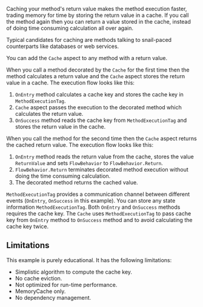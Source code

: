 Caching your method's return value makes the method execution faster, trading memory for time by storing the return value in a cache.
If you call the method again then you can return a value stored in the cache, instead of doing time consuming calculation
all over again.

Typical candidates for caching are methods talking to snail-paced counterparts like databases or web services.

You can add the `Cache` aspect to any method with a return value.

When you call a method decorated by the `Cache` for the first time then the method calculates a return value and the `Cache` aspect stores
the return value in a cache. The execution flow looks like this:

1. `OnEntry` method calculates a cache key and stores the cache key in `MethodExecutionTag`.
2. `Cache` aspect passes the execution to the decorated method which calculates the return value.
3. `OnSuccess` method reads the cache key from `MethodExecutionTag` and stores the return value in the cache. 

When you call the method for the second time then the `Cache` aspect returns the cached return value. The execution flow looks like this:

1. `OnEntry` method reads the return value from the cache, stores the value `ReturnValue`
and sets `FlowBehavior` to `FlowBehavior.Return`.
2. `FlowBehavior.Return` terminates decorated method execution without doing the time consuming calculation.
3. The decorated method returns the cached value.  

`MethodExecutionTag` provides a communication channel between different events (`OnEntry`, `OnSuccess` in this example). You can store
any state information `MethodExecutionTag`. Both `OnEntry` and `OnSuccess` methods requires the cache key.  The `Cache` uses `MethodExecutionTag` to pass cache key from `OnEntry` method to `OnSuccess` method
and to avoid calculating the cache key twice.

## Limitations

This example is purely educational. It has the following limitations:

* Simplistic algorithm to compute the cache key.
* No cache eviction.
* Not optimized for run-time performance.
* MemoryCache only.
* No dependency management.

